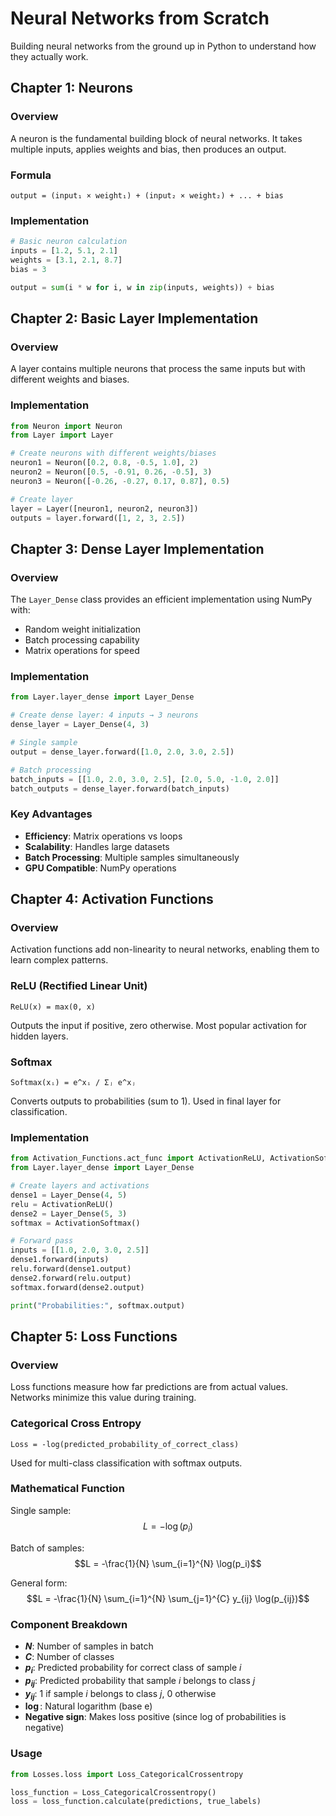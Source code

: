 # Neural Networks from Scratch

Building neural networks from the ground up in Python to understand how they actually work.

## Chapter 1: Neurons

### Overview
A neuron is the fundamental building block of neural networks. It takes multiple inputs, applies weights and bias, then produces an output.

### Formula
```
output = (input₁ × weight₁) + (input₂ × weight₂) + ... + bias
```

### Implementation
```python
# Basic neuron calculation
inputs = [1.2, 5.1, 2.1]
weights = [3.1, 2.1, 8.7]
bias = 3

output = sum(i * w for i, w in zip(inputs, weights)) + bias
```

## Chapter 2: Basic Layer Implementation

### Overview
A layer contains multiple neurons that process the same inputs but with different weights and biases.

### Implementation
```python
from Neuron import Neuron
from Layer import Layer

# Create neurons with different weights/biases
neuron1 = Neuron([0.2, 0.8, -0.5, 1.0], 2)
neuron2 = Neuron([0.5, -0.91, 0.26, -0.5], 3)
neuron3 = Neuron([-0.26, -0.27, 0.17, 0.87], 0.5)

# Create layer
layer = Layer([neuron1, neuron2, neuron3])
outputs = layer.forward([1, 2, 3, 2.5])
```

## Chapter 3: Dense Layer Implementation

### Overview
The `Layer_Dense` class provides an efficient implementation using NumPy with:
- Random weight initialization
- Batch processing capability
- Matrix operations for speed

### Implementation
```python
from Layer.layer_dense import Layer_Dense

# Create dense layer: 4 inputs → 3 neurons
dense_layer = Layer_Dense(4, 3)

# Single sample
output = dense_layer.forward([1.0, 2.0, 3.0, 2.5])

# Batch processing
batch_inputs = [[1.0, 2.0, 3.0, 2.5], [2.0, 5.0, -1.0, 2.0]]
batch_outputs = dense_layer.forward(batch_inputs)
```

### Key Advantages
- **Efficiency**: Matrix operations vs loops
- **Scalability**: Handles large datasets
- **Batch Processing**: Multiple samples simultaneously
- **GPU Compatible**: NumPy operations

## Chapter 4: Activation Functions

### Overview
Activation functions add non-linearity to neural networks, enabling them to learn complex patterns.

### ReLU (Rectified Linear Unit)
```
ReLU(x) = max(0, x)
```
Outputs the input if positive, zero otherwise. Most popular activation for hidden layers.

### Softmax
```
Softmax(xᵢ) = e^xᵢ / Σⱼ e^xⱼ
```
Converts outputs to probabilities (sum to 1). Used in final layer for classification.

### Implementation
```python
from Activation_Functions.act_func import ActivationReLU, ActivationSoftmax
from Layer.layer_dense import Layer_Dense

# Create layers and activations
dense1 = Layer_Dense(4, 5)
relu = ActivationReLU()
dense2 = Layer_Dense(5, 3)
softmax = ActivationSoftmax()

# Forward pass
inputs = [[1.0, 2.0, 3.0, 2.5]]
dense1.forward(inputs)
relu.forward(dense1.output)
dense2.forward(relu.output)
softmax.forward(dense2.output)

print("Probabilities:", softmax.output)
```

## Chapter 5: Loss Functions

### Overview
Loss functions measure how far predictions are from actual values. Networks minimize this value during training.

### Categorical Cross Entropy
```
Loss = -log(predicted_probability_of_correct_class)
```
Used for multi-class classification with softmax outputs.

### Mathematical Function

Single sample:
$$L = -\log(p_i)$$

Batch of samples:
$$L = -\frac{1}{N} \sum_{i=1}^{N} \log(p_i)$$

General form:
$$L = -\frac{1}{N} \sum_{i=1}^{N} \sum_{j=1}^{C} y_{ij} \log(p_{ij})$$

### Component Breakdown
- **$N$**: Number of samples in batch
- **$C$**: Number of classes
- **$p_i$**: Predicted probability for correct class of sample $i$
- **$p_{ij}$**: Predicted probability that sample $i$ belongs to class $j$
- **$y_{ij}$**: 1 if sample $i$ belongs to class $j$, 0 otherwise
- **$\log$**: Natural logarithm (base e)
- **Negative sign**: Makes loss positive (since log of probabilities is negative)

### Usage
```python
from Losses.loss import Loss_CategoricalCrossentropy

loss_function = Loss_CategoricalCrossentropy()
loss = loss_function.calculate(predictions, true_labels)
```
